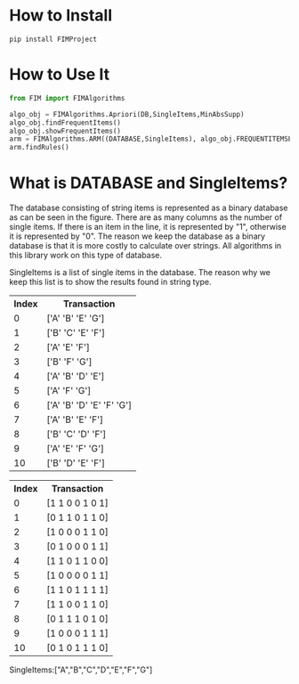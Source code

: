  # How to Install
```shell
pip install FIMProject
```
# How to Use It
```python
from FIM import FIMAlgorithms

algo_obj = FIMAlgorithms.Apriori(DB,SingleItems,MinAbsSupp)
algo_obj.findFrequentItems()
algo_obj.showFrequentItems()
arm = FIMAlgorithms.ARM((DATABASE,SingleItems), algo_obj.FREQUENTITEMSETS, minconf = 0.9, minkulc = 0.4)
arm.findRules()
```
# What is DATABASE and SingleItems?  

<p>The database consisting of string items is represented as a binary database as can be seen in the figure. There are as many columns as the number of single items. If there is an item in the line, it is represented by "1", otherwise it is represented by "0". The reason we keep the database as a binary database is that it is more costly to calculate over strings. All algorithms in this library work on this type of database.</p>
<p>SingleItems is a list of single items in the database. The reason why we keep this list is to show the results found in string type.</p>           

<table>
  <tr>
    <th>Index</th>
    <th>Transaction</th>
  </tr>
  <tr>
  	<td>0</td>
    <td>['A' 'B' 'E' 'G']</td>
  </tr>
  <tr>
    <td>1</td>
    <td>['B' 'C' 'E' 'F']</td>
  </tr>
  <tr>
    <td>2</td>
    <td>['A' 'E' 'F']</td>
  </tr>
  <tr>
    <td>3</td>
    <td>['B' 'F' 'G']</td>
  </tr>
  <tr>
    <td>4</td>
    <td>['A' 'B' 'D' 'E']</td>
  </tr>
  <tr>
    <td>5</td>
    <td>['A' 'F' 'G']</td>
  </tr>
  <tr>
    <td>6</td>
    <td>['A' 'B' 'D' 'E' 'F' 'G']</td>
  </tr>
  <tr>
    <td>7</td>
    <td>['A' 'B' 'E' 'F']</td>
  </tr>
  <tr>
    <td>8</td>
    <td>['B' 'C' 'D' 'F']</td>
  </tr>
  <tr>
    <td>9</td>
    <td>['A' 'E' 'F' 'G']</td>
  </tr>
  <tr>
    <td>10</td>
    <td>['B' 'D' 'E' 'F']</td>
  </tr>
</table>
</div>
<div>
<table>
  <tr>
    <th>Index</th>
    <th>Transaction</th>
  </tr>
  <tr>
  	<td>0</td>
    <td>[1 1 0 0 1 0 1]</td>
  </tr>
  <tr>
    <td>1</td>
    <td>[0 1 1 0 1 1 0]</td>
  </tr>
  <tr>
    <td>2</td>
    <td>[1 0 0 0 1 1 0]</td>
  </tr>
  <tr>
    <td>3</td>
    <td>[0 1 0 0 0 1 1]</td>
  </tr>
  <tr>
    <td>4</td>
    <td>[1 1 0 1 1 0 0]</td>
  </tr>
  <tr>
    <td>5</td>
    <td>[1 0 0 0 0 1 1]</td>
  </tr>
  <tr>
    <td>6</td>
    <td>[1 1 0 1 1 1 1]</td>
  </tr>
  <tr>
    <td>7</td>
    <td>[1 1 0 0 1 1 0]</td>
  </tr>
  <tr>
    <td>8</td>
    <td>[0 1 1 1 0 1 0]</td>
  </tr>
  <tr>
    <td>9</td>
    <td>[1 0 0 0 1 1 1]</td>
  </tr>
  <tr>
    <td>10</td>
    <td>[0 1 0 1 1 1 0]</td>
  </tr>
</table>

<p>SingleItems:["A","B","C","D","E","F","G"]</p>
